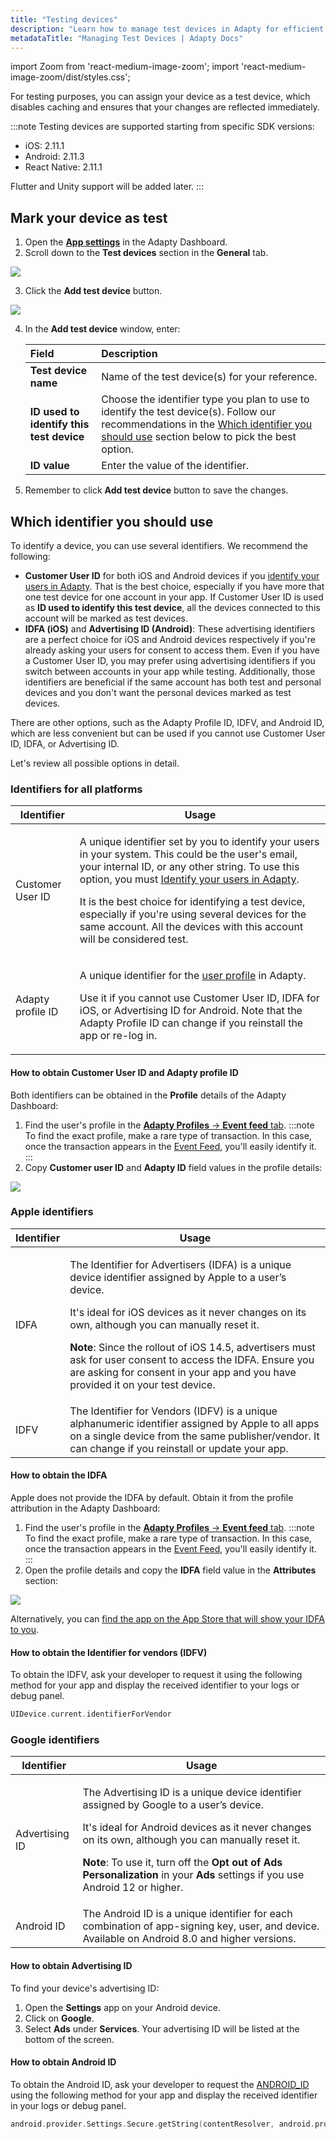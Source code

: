 ```yaml
---
title: "Testing devices"
description: "Learn how to manage test devices in Adapty for efficient app testing."
metadataTitle: "Managing Test Devices | Adapty Docs"
---
```


import Zoom from 'react-medium-image-zoom';
import 'react-medium-image-zoom/dist/styles.css';

For testing purposes, you can assign your device as a test device, which disables caching and ensures that your changes are reflected immediately.

:::note
Testing devices are supported starting from specific SDK versions:

- iOS: 2.11.1
- Android: 2.11.3
- React Native: 2.11.1

Flutter and Unity support will be added later.
:::

## Mark your device as test

1. Open the [**App settings**](https://app.adapty.io/settings/general) in the Adapty Dashboard.
2. Scroll down to the **Test devices** section in the **General** tab.

   

<Zoom>
  <img src={require('./img/14c581d-test_device_add.webp').default}
  style={{
    border: '1px solid #727272', /* border width and color */
    width: '700px', /* image width */
    display: 'block', /* for alignment */
    margin: '0 auto' /* center alignment */
  }}
/>
</Zoom>



3. Click the **Add test device** button.

   

<Zoom>
  <img src={require('./img/f86d5e2-test_users_add_device.webp').default}
  style={{
    border: '1px solid #727272', /* border width and color */
    width: '700px', /* image width */
    display: 'block', /* for alignment */
    margin: '0 auto' /* center alignment */
  }}
/>
</Zoom>



4. In the **Add test device** window, enter:

   | Field                                    | Description                                                                                                                                                                                                                             |
   |:-----------------------------------------| :-------------------------------------------------------------------------------------------------------------------------------------------------------------------------------------------------------------------------------------- |
   | **Test device name**                     | Name of the test device(s) for your reference.                                                                                                                                                                                          |
   | **ID used to identify this test device** | Choose the identifier type you plan to use to identify the test device(s). Follow our recommendations in the [Which identifier you should use](test-devices#which-identifier-you-should-use) section below to pick the best option. |
   | **ID value**                             | Enter the value of the identifier.                                                                                                                                                                                                      |
5. Remember to click **Add test device** button to save the changes.

## Which identifier you should use

To identify a device, you can use several identifiers. We recommend the following:

- **Customer User ID** for both iOS and Android devices if you [identify your users in Adapty](identifying-users). That is the best choice, especially if you have more that one test device for one account in your app. If Customer User ID is used as **ID used to identify this test device**, all the devices connected to this account will be marked as test devices.
- **IDFA (iOS)** and **Advertising ID (Android)**: These advertising identifiers are a perfect choice for iOS and Android devices respectively if you're already asking your users for consent to access them. Even if you have a Customer User ID, you may prefer using advertising identifiers if you switch between accounts in your app while testing. Additionally,  those identifiers are beneficial if the same account has both test and personal devices and you don't want the personal devices marked as test devices.

There are other options, such as the Adapty Profile ID, IDFV, and Android ID, which are less convenient but can be used if you cannot use Customer User ID, IDFA, or Advertising ID. 

Let's review all possible options in detail.

### Identifiers for all platforms

| Identifier | Usage |
|----------|-----|
| Customer User ID | <p>A unique identifier set by you to identify your users in your system. This could be the user's email, your internal ID, or any other string. To use this option, you must [Identify your users in Adapty](identifying-users).</p><p></p><p>It is the best choice for identifying a test device, especially if you're using several devices for the same account. All the devices with this account will be considered test.</p> |
| Adapty profile ID | <p>A unique identifier for the [user profile](profiles-crm)  in Adapty.</p><p></p><p>Use it if you cannot use Customer User ID, IDFA for iOS, or Advertising ID for Android. Note that the Adapty Profile ID can change if you reinstall the app or re-log in.</p> |


#### How to obtain Customer User ID and Adapty profile ID

Both identifiers can be obtained in the **Profile** details of the Adapty Dashboard:

1. Find the user's profile in the [**Adapty Profiles** -> **Event feed** tab](https://app.adapty.io/event-feed).
    :::note
    To find the exact profile, make a rare type of transaction. In this case, once the transaction appears in the [Event Feed](https://app.adapty.io/event-feed), you'll easily identify it.
    :::
2. Copy **Customer user ID** and **Adapty ID** field values in the profile details:

   

<Zoom>
  <img src={require('./img/345d308-test_users_CUID_adapty_ID.webp').default}
  style={{
    border: '1px solid #727272', /* border width and color */
    width: '700px', /* image width */
    display: 'block', /* for alignment */
    margin: '0 auto' /* center alignment */
  }}
/>
</Zoom>




### Apple identifiers

| Identifier | Usage |
|----------|-----|
| IDFA | <p>The Identifier for Advertisers (IDFA) is a unique device identifier assigned by Apple to a user’s device.</p><p></p><p>It's ideal for iOS devices as it never changes on its own, although you can manually reset it.</p><p>**Note**: Since the rollout of iOS 14.5, advertisers must ask for user consent to access the IDFA. Ensure you are asking for consent in your app and you have provided it on your test device.</p> |
| IDFV | The Identifier for Vendors (IDFV) is a unique alphanumeric identifier assigned by Apple to all apps on a single device from the same publisher/vendor. It can change if you reinstall or update your app. |


#### How to obtain the IDFA

Apple does not provide the IDFA by default. Obtain it from the profile attribution in the Adapty Dashboard:

1. Find the user's profile in the [**Adapty Profiles** -> **Event feed** tab](https://app.adapty.io/event-feed).
    :::note
    To find the exact profile, make a rare type of transaction. In this case, once the transaction appears in the [Event Feed](https://app.adapty.io/event-feed), you'll easily identify it.
    :::
2. Open the profile details and copy the **IDFA** field value in the **Attributes** section:


<Zoom>
  <img src={require('./img/ce4a63f-test_users_idfa.webp').default}
  style={{
    border: '1px solid #727272', /* border width and color */
    width: '700px', /* image width */
    display: 'block', /* for alignment */
    margin: '0 auto' /* center alignment */
  }}
/>
</Zoom>





Alternatively, you can [find the app on the App Store that will show your IDFA to you](https://www.apple.com/us/search/idfa?src=globalnav).

#### How to obtain the Identifier for vendors (IDFV)

To obtain the IDFV, ask your developer to request it using the following method for your app and display the received identifier to your logs or debug panel.

```swift showLineNumbers title="Swift"
UIDevice.current.identifierForVendor
```

### Google identifiers

| Identifier | Usage |
|----------|-----|
| Advertising ID | <p>The Advertising ID is a unique device identifier assigned by Google to a user’s device.</p><p>It's ideal for Android devices as it never changes on its own, although you can manually reset it.</p><p> **Note**: To use it, turn off the **Opt out of Ads Personalization** in your **Ads** settings if you use Android 12 or higher.</p>|
| Android ID | The Android ID is a unique identifier for each combination of app-signing key, user, and device. Available on Android 8.0 and higher versions. |


#### How to obtain Advertising ID

To find your device's advertising ID:

1. Open the **Settings** app on your Android device.
2. Click on **Google**.
3. Select **Ads** under **Services**. Your advertising ID will be listed at the bottom of the screen.

#### How to obtain Android ID

To obtain the Android ID, ask your developer to request the [ANDROID_ID](https://developer.android.com/reference/android/provider/Settings.Secure#ANDROID_ID) using the following method for your app and display the received identifier in your logs or debug panel.

```kotlin showLineNumbers title="Kotlin/Java"
android.provider.Settings.Secure.getString(contentResolver, android.provider.Settings.Secure.ANDROID_ID);
```